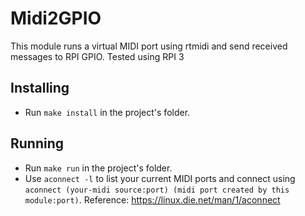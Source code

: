 # Midi2GPIO

This module runs a virtual MIDI port using rtmidi and send received messages to RPI GPIO. Tested using RPI 3

## Installing

* Run `make install` in the project's folder.

## Running

* Run `make run` in the project's folder. 
* Use `aconnect -l` to list your current MIDI ports and connect using `aconnect (your-midi source:port) (midi port created by this module:port)`. Reference: https://linux.die.net/man/1/aconnect
